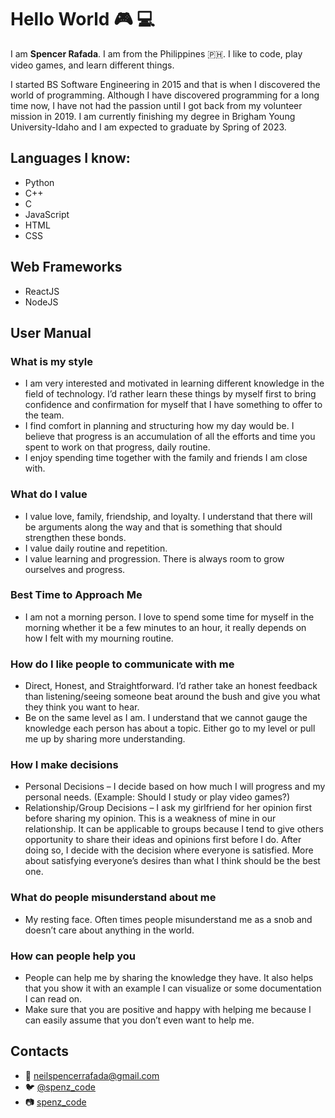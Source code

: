 # Hello World :video_game: :computer:

I am **Spencer Rafada**. I am from the Philippines :philippines:. I like to code, play video games, and learn different things.

I started BS Software Engineering in 2015 and that is when I discovered the world of programming. Although I have discovered programming for a long time now, I have not had the passion until I got back from my volunteer mission in 2019. I am currently finishing my degree in Brigham Young University-Idaho and I am expected to graduate by Spring of 2023.

## Languages I know:
- Python
- C++
- C
- JavaScript
- HTML
- CSS

## Web Frameworks
- ReactJS
- NodeJS

## User Manual

### What is my style
- I am very interested and motivated in learning different knowledge in the field of technology. I’d rather learn these things by myself first to bring confidence and confirmation for myself that I have something to offer to the team.
- I find comfort in planning and structuring how my day would be. I believe that progress is an accumulation of all the efforts and time you spent to work on that progress, daily routine.
- I enjoy spending time together with the family and friends I am close with.
### What do I value
- I value love, family, friendship, and loyalty. I understand that there will be arguments along the way and that is something that should strengthen these bonds.
- I value daily routine and repetition.
- I value learning and progression. There is always room to grow ourselves and progress.
### Best Time to Approach Me
- I am not a morning person. I love to spend some time for myself in the morning whether it be a few minutes to an hour, it really depends on how I felt with my mourning routine.
### How do I like people to communicate with me
- Direct, Honest, and Straightforward. I’d rather take an honest feedback than listening/seeing someone beat around the bush and give you what they think you want to hear.
- Be on the same level as I am. I understand that we cannot gauge the knowledge each person has about a topic. Either go to my level or pull me up by sharing more understanding.
### How I make decisions
- Personal Decisions – I decide based on how much I will progress and my personal needs. (Example: Should I study or play video games?)
- Relationship/Group Decisions – I ask my girlfriend for her opinion first before sharing my opinion. This is a weakness of mine in our relationship. It can be applicable to groups because I tend to give others opportunity to share their ideas and opinions first before I do. After doing so, I decide with the decision where everyone is satisfied. More about satisfying everyone’s desires than what I think should be the best one.
### What do people misunderstand about me
- My resting face. Often times people misunderstand me as a snob and doesn’t care about anything in the world.
### How can people help you
- People can help me by sharing the knowledge they have. It also helps that you show it with an example I can visualize or some documentation I can read on.
- Make sure that you are positive and happy with helping me because I can easily assume that you don’t even want to help me.


## Contacts

- :email: neilspencerrafada@gmail.com
- :bird: [@spenz_code](https://twitter.com/spenz_code)
- :camera: [spenz_code](https://www.instagram.com/spenz_code/)
